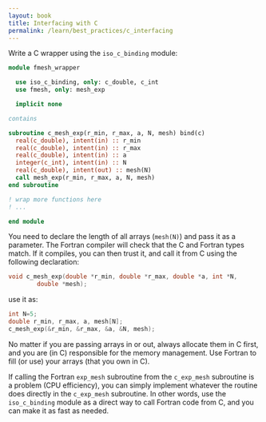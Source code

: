 ```yaml
---
layout: book
title: Interfacing with C
permalink: /learn/best_practices/c_interfacing
---
```


Write a C wrapper using the `iso_c_binding` module:

``` fortran
module fmesh_wrapper

  use iso_c_binding, only: c_double, c_int
  use fmesh, only: mesh_exp

  implicit none

contains

subroutine c_mesh_exp(r_min, r_max, a, N, mesh) bind(c)
  real(c_double), intent(in) :: r_min
  real(c_double), intent(in) :: r_max
  real(c_double), intent(in) :: a
  integer(c_int), intent(in) :: N
  real(c_double), intent(out) :: mesh(N)
  call mesh_exp(r_min, r_max, a, N, mesh)
end subroutine

! wrap more functions here
! ...

end module
```

You need to declare the length of all arrays (`mesh(N)`) and pass it as
a parameter. The Fortran compiler will check that the C and Fortran
types match. If it compiles, you can then trust it, and call it from C
using the following declaration:

``` c
void c_mesh_exp(double *r_min, double *r_max, double *a, int *N,
        double *mesh);
```

use it as:

``` c
int N=5;
double r_min, r_max, a, mesh[N];
c_mesh_exp(&r_min, &r_max, &a, &N, mesh);
```

No matter if you are passing arrays in or out, always allocate them in C
first, and you are (in C) responsible for the memory management. Use
Fortran to fill (or use) your arrays (that you own in C).

If calling the Fortran `exp_mesh` subroutine from the `c_exp_mesh`
subroutine is a problem (CPU efficiency), you can simply implement
whatever the routine does directly in the `c_exp_mesh` subroutine. In
other words, use the `iso_c_binding` module as a direct way to call
Fortran code from C, and you can make it as fast as needed.
